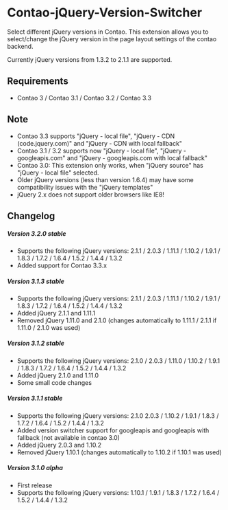 Contao-jQuery-Version-Switcher
==============================

Select different jQuery versions in Contao. This extension allows you to select/change the jQuery version in the page layout settings of the contao backend.

Currently jQuery versions from 1.3.2 to 2.1.1 are supported.

## Requirements

* Contao 3 / Contao 3.1 / Contao 3.2 / Contao 3.3

## Note

* Contao 3.3 supports "jQuery - local file", "jQuery - CDN (code.jquery.com)" and "jQuery - CDN with local fallback"
* Contao 3.1 / 3.2 supports now "jQuery - local file", "jQuery - googleapis.com" and "jQuery - googleapis.com with local fallback"
* Contao 3.0: This extension only works, when "jQuery source" has "jQuery - local file" selected.
* Older jQuery versions (less than version 1.6.4) may have some compatibility issues with the "jQuery templates"
* jQuery 2.x does not support older browsers like IE8!

## Changelog

##### Version 3.2.0 stable

* Supports the following jQuery versions: 2.1.1 / 2.0.3 / 1.11.1 / 1.10.2 / 1.9.1 / 1.8.3 / 1.7.2 / 1.6.4 / 1.5.2 / 1.4.4 / 1.3.2
* Added support for Contao 3.3.x

##### Version 3.1.3 stable

* Supports the following jQuery versions: 2.1.1 / 2.0.3 / 1.11.1 / 1.10.2 / 1.9.1 / 1.8.3 / 1.7.2 / 1.6.4 / 1.5.2 / 1.4.4 / 1.3.2
* Added jQuery 2.1.1 and 1.11.1
* Removed jQuery 1.11.0 and 2.1.0 (changes automatically to 1.11.1 / 2.1.1 if 1.11.0 / 2.1.0 was used)

##### Version 3.1.2 stable

* Supports the following jQuery versions: 2.1.0 / 2.0.3 / 1.11.0 / 1.10.2 / 1.9.1 / 1.8.3 / 1.7.2 / 1.6.4 / 1.5.2 / 1.4.4 / 1.3.2
* Added jQuery 2.1.0 and 1.11.0
* Some small code changes

##### Version 3.1.1 stable

* Supports the following jQuery versions: 2.1.0 2.0.3 / 1.10.2 / 1.9.1 / 1.8.3 / 1.7.2 / 1.6.4 / 1.5.2 / 1.4.4 / 1.3.2
* Added version switcher support for googleapis and googleapis with fallback (not available in contao 3.0)
* Added jQuery 2.0.3 and 1.10.2
* Removed jQuery 1.10.1 (changes automatically to 1.10.2 if 1.10.1 was used)

##### Version 3.1.0 alpha

* First release
* Supports the following jQuery versions: 1.10.1 / 1.9.1 / 1.8.3 / 1.7.2 / 1.6.4 / 1.5.2 / 1.4.4 / 1.3.2
